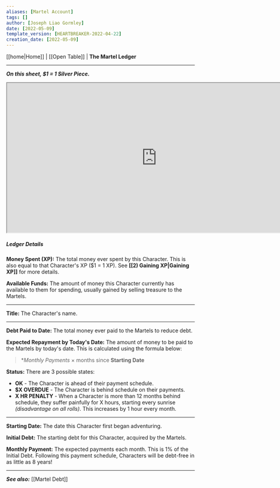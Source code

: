 ```yaml
---
aliases: [Martel Account]
tags: []
author: [Joseph Liao Gormley]
date: [2022-05-09]
template_version: [HEARTBREAKER-2022-04-22]
creation_date: [2022-05-09]
---
```

[[home|Home]] | [[Open Table]] | **The Martel Ledger**
___
***On this sheet, $1 = 1 Silver Piece.***

<iframe width="800" height="400"| src="https://docs.google.com/spreadsheets/d/e/2PACX-1vT8koqQI7UguyKc5hc3-NVz8z0aIPSHfpEtQYHasR1bUfS-MZbcsPiUatUkWHjBr2Vpw_Lext0cw2Xf/pubhtml?gid=670216080&amp;single=true&amp;widget=true&amp;headers=false"></iframe>



##### Ledger Details
**Money Spent (XP):** The total money ever spent by this Character. This is also equal to that Character's XP ($1 = 1 XP). See **[[2) Gaining XP|Gaining XP]]** for more details.

**Available Funds:** The amount of money this Character currently has available to them for spending, usually gained by selling treasure to the Martels.

___

**Title:** The Character's name.

___

**Debt Paid to Date:** The total money ever paid to the Martels to reduce debt.

**Expected Repayment by Today's Date:** The amount of money to be paid to the Martels by today's date. This is calculated using the formula below:

> **Monthly Payments* $\times$ months since **Starting Date**

**Status:** There are 3 possible states:
- **OK** - The Character is ahead of their payment schedule.
- **$X OVERDUE** - The Character is behind schedule on their payments.
- **X HR PENALTY** - When a Character is more than 12 months behind schedule, they suffer painfully for X hours, starting every sunrise *(disadvantage on all rolls)*. This increases by 1 hour every month.

___

**Starting Date:** The date this Character first began adventuring.

**Initial Debt:** The starting debt for this Character, acquired by the Martels.

**Monthly Payment:** The expected payments each month. This is 1% of the Initial Debt. Following this payment schedule, Characters will be debt-free in as little as 8 years!

___
***See also:*** [[Martel Debt]]
<!--*References:*
*Source:* -->
<!-- Sources, read more, links, etc. -->
<!-- *Source: Entry by [[Mike Maxin]].* -->
<!-- Leave an empty line at the end, otherwise Exporter complains. -->

